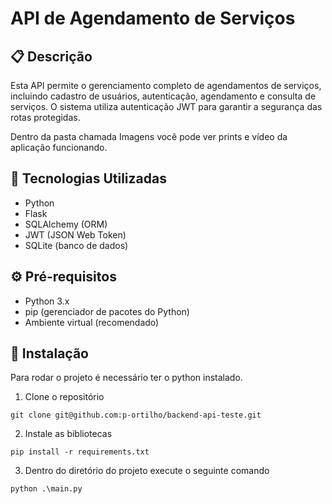 # API de Agendamento de Serviços

## 📋 Descrição

Esta API permite o gerenciamento completo de agendamentos de serviços, incluindo cadastro de usuários, autenticação, agendamento e consulta de serviços. O sistema utiliza autenticação JWT para garantir a segurança das rotas protegidas.

Dentro da pasta chamada Imagens você pode ver prints e vídeo da aplicação funcionando.

## 🚀 Tecnologias Utilizadas

- Python
- Flask
- SQLAlchemy (ORM)
- JWT (JSON Web Token)
- SQLite (banco de dados)

## ⚙️ Pré-requisitos

- Python 3.x
- pip (gerenciador de pacotes do Python)
- Ambiente virtual (recomendado)

## 🔧 Instalação

Para rodar o projeto é necessário ter o python instalado.

1. Clone o repositório
~~~
git clone git@github.com:p-ortilho/backend-api-teste.git
~~~
2. Instale as bibliotecas
~~~
pip install -r requirements.txt
~~~
3. Dentro do diretório do projeto execute o seguinte comando
~~~
python .\main.py
~~~

